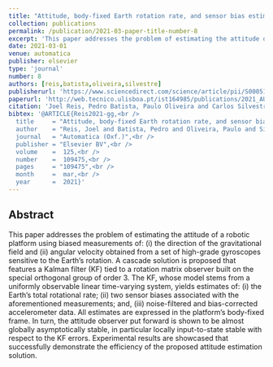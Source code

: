 ```yaml
---
title: "Attitude, body-fixed Earth rotation rate, and sensor bias estimation using single observations of direction of gravitational field"
collection: publications
permalink: /publication/2021-03-paper-title-number-8
excerpt: 'This paper addresses the problem of estimating the attitude of a robotic platform using biased measurements of: (i) the direction of the gravitational field and (ii) angular velocity obtained from a set of high-grade gyroscopes sensitive to the Earth’s rotation.'
date: 2021-03-01
venue: automatica
publisher: elsevier
type: 'journal'
number: 8
authors: [reis,batista,oliveira,silvestre]
publisherurl: 'https://www.sciencedirect.com/science/article/pii/S0005109820306749'
paperurl: 'http://web.tecnico.ulisboa.pt/ist164985/publications/2021_AUTOMATICA_Attitude_body_fixed_Earth_rotation_rate_and_sensor_bias_estimation_using_single_observations_of_direction_of_gravitational_field.pdf'
citation: 'Joel Reis, Pedro Batista, Paulo Oliveira and Carlos Silvestre, "Attitude, body-fixed Earth rotation rate, and sensor bias estimation using single observations of direction of gravitational field," Automatica, Volume 125, 109475, ISSN 0005-1098, Mar. 2021, doi:10.1016/j.automatica.2020.109475.'
bibtex: '@ARTICLE{Reis2021-gg,<br />
  title     = "Attitude, body-fixed Earth rotation rate, and sensor bias estimation using single observations of direction of gravitational field",<br />
  author    = "Reis, Joel and Batista, Pedro and Oliveira, Paulo and Silvestre, Carlos",<br />
  journal   = "Automatica (Oxf.)",<br />
  publisher = "Elsevier BV",<br />
  volume    =  125,<br />
  number    =  109475,<br />
  pages     = "109475",<br />
  month     =  mar,<br />
  year      =  2021}'
---
```

**Abstract**
---
This paper addresses the problem of estimating the attitude of a robotic platform using biased measurements of: (i) the direction of the gravitational field and (ii) angular velocity obtained from a set of high-grade gyroscopes sensitive to the Earth’s rotation.
A cascade solution is proposed that features a Kalman filter (KF) tied to a rotation matrix observer built on the special orthogonal group of order 3. The KF, whose model stems from a uniformly observable linear time-varying system, yields estimates of: (i) the Earth’s total rotational rate; (ii) two sensor biases associated with the aforementioned measurements; and, (iii) noise-filtered and bias-corrected accelerometer data.
All estimates are expressed in the platform’s body-fixed frame.
In turn, the attitude observer put forward is shown to be almost globally asymptotically stable, in particular locally input-to-state stable with respect to the KF errors.
Experimental results are showcased that successfully demonstrate the efficiency of the proposed attitude estimation solution.
